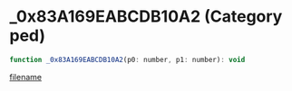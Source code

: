 # _0x83A169EABCDB10A2 (Category ped)

```js
function _0x83A169EABCDB10A2(p0: number, p1: number): void
```

[filename](_0x83A169EABCDB10A2_m.md ':include')